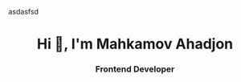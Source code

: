 asdasfsd

<h1 align="center">Hi 👋, I'm Mahkamov Ahadjon</h1>
<h3 align="center">Frontend Developer</h3>
